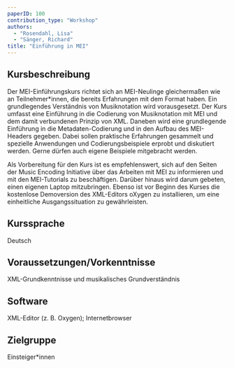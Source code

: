 ```yaml
---
paperID: 100
contribution_type: "Workshop"
authors:
  - "Rosendahl, Lisa"
  - "Sänger, Richard"
title: "Einführung in MEI"
---
```


## Kursbeschreibung

Der MEI-Einführungskurs richtet sich an MEI-Neulinge gleichermaßen wie an Teilnehmer*innen, die bereits Erfahrungen mit dem Format haben. Ein grundlegendes Verständnis von Musiknotation wird vorausgesetzt. Der Kurs umfasst eine Einführung in die Codierung von Musiknotation mit MEI und dem damit verbundenen Prinzip von XML. Daneben wird eine grundlegende Einführung in die Metadaten-Codierung und in den Aufbau des MEI-Headers gegeben. Dabei sollen praktische Erfahrungen gesammelt und spezielle Anwendungen und Codierungsbeispiele erprobt und diskutiert werden. Gerne dürfen auch eigene Beispiele mitgebracht werden.

Als Vorbereitung für den Kurs ist es empfehlenswert, sich auf den Seiten der Music Encoding Initiative über das Arbeiten mit MEI zu informieren und mit den MEI-Tutorials zu beschäftigen. Darüber hinaus wird darum gebeten, einen eigenen Laptop mitzubringen. Ebenso ist vor Beginn des Kurses die kostenlose Demoversion des XML-Editors oXygen zu installieren, um eine einheitliche Ausgangssituation zu gewährleisten.

## Kurssprache
Deutsch

## Voraussetzungen/Vorkenntnisse
XML-Grundkenntnisse und musikalisches Grundverständnis

## Software
XML-Editor (z. B. Oxygen); Internetbrowser

## Zielgruppe
Einsteiger*innen